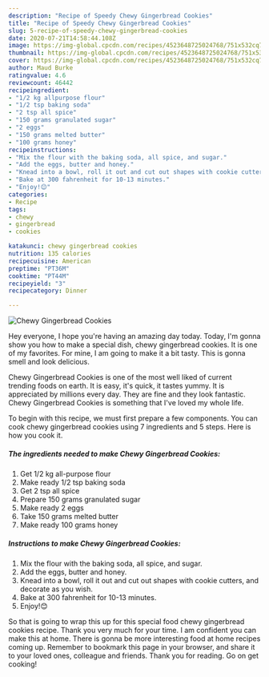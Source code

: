 ```yaml
---
description: "Recipe of Speedy Chewy Gingerbread Cookies"
title: "Recipe of Speedy Chewy Gingerbread Cookies"
slug: 5-recipe-of-speedy-chewy-gingerbread-cookies
date: 2020-07-21T14:58:44.108Z
image: https://img-global.cpcdn.com/recipes/4523648725024768/751x532cq70/chewy-gingerbread-cookies-recipe-main-photo.jpg
thumbnail: https://img-global.cpcdn.com/recipes/4523648725024768/751x532cq70/chewy-gingerbread-cookies-recipe-main-photo.jpg
cover: https://img-global.cpcdn.com/recipes/4523648725024768/751x532cq70/chewy-gingerbread-cookies-recipe-main-photo.jpg
author: Maud Burke
ratingvalue: 4.6
reviewcount: 46442
recipeingredient:
- "1/2 kg allpurpose flour"
- "1/2 tsp baking soda"
- "2 tsp all spice"
- "150 grams granulated sugar"
- "2 eggs"
- "150 grams melted butter"
- "100 grams honey"
recipeinstructions:
- "Mix the flour with the baking soda, all spice, and sugar."
- "Add the eggs, butter and honey."
- "Knead into a bowl, roll it out and cut out shapes with cookie cutters, and decorate as you wish."
- "Bake at 300 fahrenheit for 10-13 minutes."
- "Enjoy!😊"
categories:
- Recipe
tags:
- chewy
- gingerbread
- cookies

katakunci: chewy gingerbread cookies 
nutrition: 135 calories
recipecuisine: American
preptime: "PT36M"
cooktime: "PT44M"
recipeyield: "3"
recipecategory: Dinner

---
```



![Chewy Gingerbread Cookies](https://img-global.cpcdn.com/recipes/4523648725024768/751x532cq70/chewy-gingerbread-cookies-recipe-main-photo.jpg)

Hey everyone, I hope you're having an amazing day today. Today, I'm gonna show you how to make a special dish, chewy gingerbread cookies. It is one of my favorites. For mine, I am going to make it a bit tasty. This is gonna smell and look delicious.



Chewy Gingerbread Cookies is one of the most well liked of current trending foods on earth. It is easy, it's quick, it tastes yummy. It is appreciated by millions every day. They are fine and they look fantastic. Chewy Gingerbread Cookies is something that I've loved my whole life.


To begin with this recipe, we must first prepare a few components. You can cook chewy gingerbread cookies using 7 ingredients and 5 steps. Here is how you cook it.

<!--inarticleads1-->

##### The ingredients needed to make Chewy Gingerbread Cookies:

1. Get 1/2 kg all-purpose flour
1. Make ready 1/2 tsp baking soda
1. Get 2 tsp all spice
1. Prepare 150 grams granulated sugar
1. Make ready 2 eggs
1. Take 150 grams melted butter
1. Make ready 100 grams honey




<!--inarticleads2-->

##### Instructions to make Chewy Gingerbread Cookies:

1. Mix the flour with the baking soda, all spice, and sugar.
1. Add the eggs, butter and honey.
1. Knead into a bowl, roll it out and cut out shapes with cookie cutters, and decorate as you wish.
1. Bake at 300 fahrenheit for 10-13 minutes.
1. Enjoy!😊




So that is going to wrap this up for this special food chewy gingerbread cookies recipe. Thank you very much for your time. I am confident you can make this at home. There is gonna be more interesting food at home recipes coming up. Remember to bookmark this page in your browser, and share it to your loved ones, colleague and friends. Thank you for reading. Go on get cooking!
